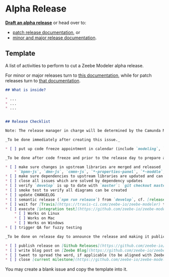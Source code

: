 # Alpha Release

__[Draft an alpha release](https://github.com/zeebe-io/zeebe-modeler/issues/new?body=%23%23+What+is+inside%3F%0A%0A*+...%0A*+...%0A*+...%0A%0A%23%23+Release+Checklist%0A%0ANote%3A+The+release+manager+in+charge+will+be+determined+by+the+Camunda+Modeler+Release+Manager+%28cf.+%5BCamunda+Modeler+Release+Checklist%5D%28https%3A%2F%2Fgithub.com%2Fcamunda%2Fcamunda-modeler%2Fblob%2Fmaster%2Fdocs%2F.project%2FRELEASE.md%29%29%0A_To+be+done+immediately+after+creating+this+issue._%0A%0A*+%5B+%5D+put+up+code+freeze+appointment+in+calendar+%28include+%60modeling%60%2C+%60qa%60%2C+%60zeebe%60%2C+%60infra%60%2C+and+%60Team-Support%60%29%0A_To+be+done+after+code+freeze+and+prior+to+the+release+day+to+prepare+and+build+the+release._%0A*+%5B+%5D+make+sure+changes+in+upstream+libraries+are+merged+and+released%0A++++*+%60bpmn-js%60%2C+%60dmn-js%60%2C+%60cmmn-js%60%2C+%60*-properties-panel%60%2C+%60*-moddle%60%2C+...%0A*+%5B+%5D+make+sure+dependencies+to+upstream+libraries+are+updated+and+can+be+installed+%28%60rm+-rf+node_modules+%26%26+npm+i+%26%26+npm+run+all%60+works%29%0A*+%5B+%5D+close+all+issues+which+are+solved+by+dependency+updates%0A*+%5B+%5D+verify+%60develop%60+is+up+to+date+with+%60master%60%3A+%60git+checkout+master+%26%26+git+pull+%26%26+git+checkout+develop+%26%26+git+merge+master%60%0A*+%5B+%5D+smoke+test+to+verify+all+diagrams+can+be+created%0A*+%5B+%5D+update+CHANGELOG%0A*+%5B+%5D+semantic+release+%28%60npm+run+release%60%29+from+%60develop%60%2C+cf.+%5Brelease+schema%5D%28https%3A%2F%2Fgithub.com%2Fbpmn-io%2Finternal-docs%2Ftree%2Fmaster%2Frelease-schema%29%0A*+%5B+%5D+wait+for+%5BTravis%5D%28https%3A%2F%2Ftravis-ci.com%2Fzeebe-io%2Fzeebe-modeler%29+to+build+the+release%0A*+%5B+%5D+execute+%5Bintegration+test%5D%28https%3A%2F%2Fgithub.com%2Fzeebe-io%2Fzeebe-modeler%2Fblob%2Fmaster%2Fdocs%2F.project%2FINTEGRATION_TEST.md%29+on+%5Breleased+artifacts%5D%28https%3A%2F%2Fgithub.com%2Fzeebe-io%2Fzeebe-modeler%2Freleases%29%0A++++*+%5B+%5D+Works+on+Linux%0A++++*+%5B+%5D+Works+on+Mac%0A++++*+%5B+%5D+Works+on+Windows%0A*+%5B+%5D+trigger+QA+for+fuzzy+testing%0A_To+be+done+on+release+day+to+announce+the+release+and+making+it+publically+available._%0A*+%5B+%5D+publish+release+on+%5BGithub+Releases%5D%28https%3A%2F%2Fgithub.com%2Fzeebe-io%2Fzeebe-modeler%2Freleases%29%0A*+%5B+%5D+write+blog+post+on+%5BZeebe+Blog%5D%28https%3A%2F%2Fgithub.com%2Fzeebe-io%2Fzeebe.io%2Ftree%2Fmaster%2Fcontent%2Fblog%29%2C+if+applicable+%28to+be+aligned+with+Zeebe+team%29%0A*+%5B+%5D+tweet+to+spread+the+word%2C+if+applicable+%28to+be+aligned+with+Zeebe+team%29%0A*+%5B+%5D+close+%5Bcurrent+milestone%5D%28https%3A%2F%2Fgithub.com%2Fzeebe-io%2Fzeebe-modeler%2Fmilestones%29&title=Release+Zeebe+Modeler+vX.X.X-alphax&labels=release)__ or head over to:
* [patch release documentation](./PATCH_RELEASE.md), or
* [minor and major release documentation](./RELEASE.md).


## Template

A list of activities to perform to cut a Zeebe Modeler alpha release.

For minor or major releases turn to [this documentation](./RELEASE.md), while for patch releases turn to [that documentation](./PATCH_RELEASE.md).

```markdown
## What is inside?

* ...
* ...
* ...


## Release Checklist

Note: The release manager in charge will be determined by the Camunda Modeler Release Manager (cf. [Camunda Modeler Release Checklist](https://github.com/camunda/camunda-modeler/blob/master/docs/.project/RELEASE.md))

_To be done immediately after creating this issue._

* [ ] put up code freeze appointment in calendar (include `modeling`, `qa`, `zeebe`, `infra`, and `Team-Support`)

_To be done after code freeze and prior to the release day to prepare and build the release._

* [ ] make sure changes in upstream libraries are merged and released
    * `bpmn-js`, `dmn-js`, `cmmn-js`, `*-properties-panel`, `*-moddle`, ...
* [ ] make sure dependencies to upstream libraries are updated and can be installed (`rm -rf node_modules && npm i && npm run all` works)
* [ ] close all issues which are solved by dependency updates
* [ ] verify `develop` is up to date with `master`: `git checkout master && git pull && git checkout develop && git merge master`
* [ ] smoke test to verify all diagrams can be created
* [ ] update CHANGELOG
* [ ] semantic release (`npm run release`) from `develop`, cf. [release schema](https://github.com/bpmn-io/internal-docs/tree/master/release-schema)
* [ ] wait for [Travis](https://travis-ci.com/zeebe-io/zeebe-modeler) to build the release
* [ ] execute [integration test](https://github.com/zeebe-io/zeebe-modeler/blob/master/docs/.project/INTEGRATION_TEST.md) on [released artifacts](https://github.com/zeebe-io/zeebe-modeler/releases)
    * [ ] Works on Linux
    * [ ] Works on Mac
    * [ ] Works on Windows
* [ ] trigger QA for fuzzy testing

_To be done on release day to announce the release and making it publically available._

* [ ] publish release on [Github Releases](https://github.com/zeebe-io/zeebe-modeler/releases)
* [ ] write blog post on [Zeebe Blog](https://github.com/zeebe-io/zeebe.io/tree/master/content/blog), if applicable (to be aligned with Zeebe team)
* [ ] tweet to spread the word, if applicable (to be aligned with Zeebe team)
* [ ] close [current milestone](https://github.com/zeebe-io/zeebe-modeler/milestones)
```

You may create a blank issue and copy the template into it.
